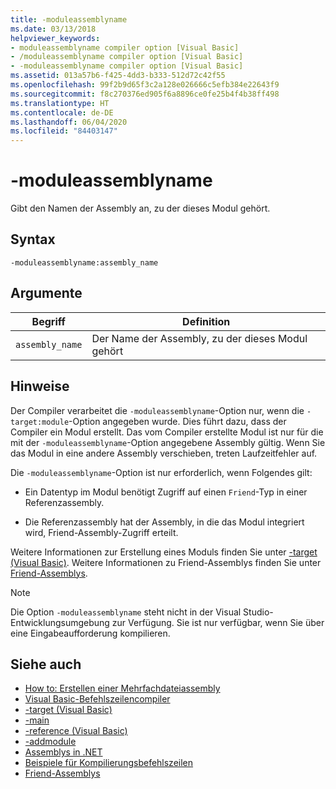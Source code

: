 ```yaml
---
title: -moduleassemblyname
ms.date: 03/13/2018
helpviewer_keywords:
- moduleassemblyname compiler option [Visual Basic]
- /moduleassemblyname compiler option [Visual Basic]
- -moduleassemblyname compiler option [Visual Basic]
ms.assetid: 013a57b6-f425-4dd3-b333-512d72c42f55
ms.openlocfilehash: 99f2b9d65f3c2a128e026666c5efb384e22643f9
ms.sourcegitcommit: f8c270376ed905f6a8896ce0fe25b4f4b38ff498
ms.translationtype: HT
ms.contentlocale: de-DE
ms.lasthandoff: 06/04/2020
ms.locfileid: "84403147"
---
```

# <a name="-moduleassemblyname"></a>-moduleassemblyname
Gibt den Namen der Assembly an, zu der dieses Modul gehört.  
  
## <a name="syntax"></a>Syntax  
  
```console  
-moduleassemblyname:assembly_name  
```  
  
## <a name="arguments"></a>Argumente  
  
|Begriff|Definition|  
|---|---|  
|`assembly_name`|Der Name der Assembly, zu der dieses Modul gehört|  
  
## <a name="remarks"></a>Hinweise  
 Der Compiler verarbeitet die `-moduleassemblyname`-Option nur, wenn die `-target:module`-Option angegeben wurde. Dies führt dazu, dass der Compiler ein Modul erstellt. Das vom Compiler erstellte Modul ist nur für die mit der `-moduleassemblyname`-Option angegebene Assembly gültig. Wenn Sie das Modul in eine andere Assembly verschieben, treten Laufzeitfehler auf.  
  
 Die `-moduleassemblyname`-Option ist nur erforderlich, wenn Folgendes gilt:  
  
- Ein Datentyp im Modul benötigt Zugriff auf einen `Friend`-Typ in einer Referenzassembly.  
  
- Die Referenzassembly hat der Assembly, in die das Modul integriert wird, Friend-Assembly-Zugriff erteilt.  
  
 Weitere Informationen zur Erstellung eines Moduls finden Sie unter [-target (Visual Basic)](target.md). Weitere Informationen zu Friend-Assemblys finden Sie unter [Friend-Assemblys](../../../standard/assembly/friend.md).  
  
> [!NOTE]
> Die Option `-moduleassemblyname` steht nicht in der Visual Studio-Entwicklungsumgebung zur Verfügung. Sie ist nur verfügbar, wenn Sie über eine Eingabeaufforderung kompilieren.  
  
## <a name="see-also"></a>Siehe auch

- [How to: Erstellen einer Mehrfachdateiassembly](../../../framework/app-domains/build-multifile-assembly.md)
- [Visual Basic-Befehlszeilencompiler](index.md)
- [-target (Visual Basic)](target.md)
- [-main](main.md)
- [-reference (Visual Basic)](reference.md)
- [-addmodule](addmodule.md)
- [Assemblys in .NET](../../../standard/assembly/index.md)
- [Beispiele für Kompilierungsbefehlszeilen](sample-compilation-command-lines.md)
- [Friend-Assemblys](../../../standard/assembly/friend.md)
